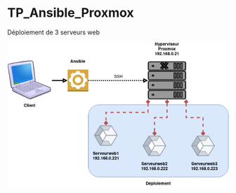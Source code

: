 # TP_Ansible_Proxmox
Déploiement de 3 serveurs web

![demo](https://github.com/DOSSANTOSDaniel/Ansible_Playbooks/blob/master/TP_Ansible_Proxmox_Apache/demo.png)
